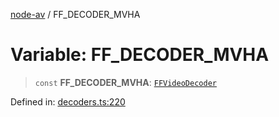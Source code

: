 [node-av](../globals.md) / FF\_DECODER\_MVHA

# Variable: FF\_DECODER\_MVHA

> `const` **FF\_DECODER\_MVHA**: [`FFVideoDecoder`](../type-aliases/FFVideoDecoder.md)

Defined in: [decoders.ts:220](https://github.com/seydx/av/blob/f8631fc881b394300b1479f511d55cf1c370a87f/src/constants/decoders.ts#L220)
